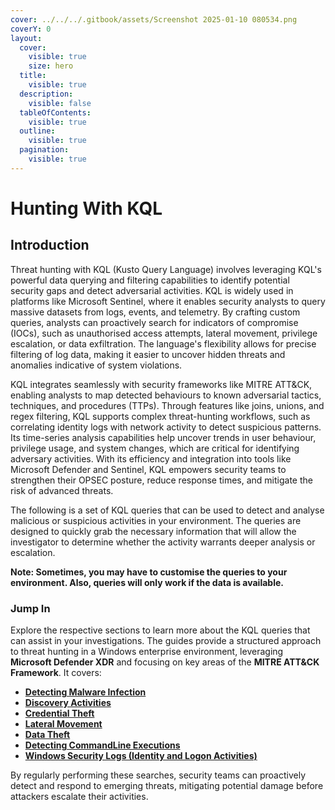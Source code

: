 ```yaml
---
cover: ../../../.gitbook/assets/Screenshot 2025-01-10 080534.png
coverY: 0
layout:
  cover:
    visible: true
    size: hero
  title:
    visible: true
  description:
    visible: false
  tableOfContents:
    visible: true
  outline:
    visible: true
  pagination:
    visible: true
---
```


# Hunting With KQL

## **Introduction**

Threat hunting with KQL (Kusto Query Language) involves leveraging KQL's powerful data querying and filtering capabilities to identify potential security gaps and detect adversarial activities. KQL is widely used in platforms like Microsoft Sentinel, where it enables security analysts to query massive datasets from logs, events, and telemetry. By crafting custom queries, analysts can proactively search for indicators of compromise (IOCs), such as unauthorised access attempts, lateral movement, privilege escalation, or data exfiltration. The language's flexibility allows for precise filtering of log data, making it easier to uncover hidden threats and anomalies indicative of system violations.

KQL integrates seamlessly with security frameworks like MITRE ATT\&CK, enabling analysts to map detected behaviours to known adversarial tactics, techniques, and procedures (TTPs). Through features like joins, unions, and regex filtering, KQL supports complex threat-hunting workflows, such as correlating identity logs with network activity to detect suspicious patterns. Its time-series analysis capabilities help uncover trends in user behaviour, privilege usage, and system changes, which are critical for identifying adversary activities. With its efficiency and integration into tools like Microsoft Defender and Sentinel, KQL empowers security teams to strengthen their OPSEC posture, reduce response times, and mitigate the risk of advanced threats.

The following is a set of KQL queries that can be used to detect and analyse malicious or suspicious activities in your environment. The queries are designed to quickly grab the necessary information that will allow the investigator to determine whether the activity warrants deeper analysis or escalation.

**Note: Sometimes, you may have to customise the queries to your environment. Also, queries will only work if the data is available.**

### Jump In

Explore the respective sections to learn more about the KQL queries that can assist in your investigations. The guides provide a structured approach to threat hunting in a Windows enterprise environment, leveraging **Microsoft Defender XDR** and focusing on key areas of the **MITRE ATT\&CK Framework**. It covers:

* [**Detecting Malware Infection**](detecting-malware-infection-mitre-att-and-ck-t1566-t1059.md)
* [**Discovery Activities**](../../../soc-operations/intermediate-and-advanced-skills/investigate-using-mitre-att-and-ck-methodology/discovery-ta0007-techniques.md)
* [**Credential Theft**](credential-theft-mitre-att-and-ck-t1003-t1078.md)
* [**Lateral Movement**](lateral-movement-mitre-att-and-ck-t1076-t1021.md)
* [**Data Theft**](data-theft-mitre-att-and-ck-t1041-t1071.md)
* [**Detecting CommandLine Executions**](detecting-commandline-executions-mitre-att-and-ck-t1059.md)
* [**Windows Security Logs (Identity and Logon Activities)**](windows-security-logs-identity-and-logon-activities.md)

By regularly performing these searches, security teams can proactively detect and respond to emerging threats, mitigating potential damage before attackers escalate their activities.
